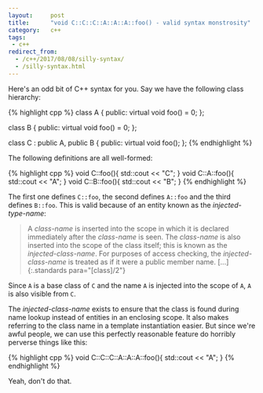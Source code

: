 ```yaml
---
layout:     post
title:      "void C::C::C::A::A::A::foo() - valid syntax monstrosity"
category:   c++
tags:
 - c++
redirect_from:
  - /c++/2017/08/08/silly-syntax/
  - /silly-syntax.html
---
```


Here's an odd bit of C++ syntax for you. Say we have the following class hierarchy:

{% highlight cpp %}
class A {
public:
    virtual void foo() = 0;
};

class B {
public:
    virtual void foo() = 0;
};

class C : public A, public B {
public:
    virtual void foo();
};
{% endhighlight %}

The following definitions are all well-formed:

{% highlight cpp %}
void C::foo(){
  std::cout << "C";
}
void C::A::foo(){
  std::cout << "A";
}
void C::B::foo(){
  std::cout << "B";
}
{% endhighlight %}

The first one defines `C::foo`, the second defines `A::foo` and the third defines `B::foo`. This is valid because of an entity known as the *injected-type-name*:

> A *class-name* is inserted into the scope in which it is declared immediately after the *class-name* is seen. The *class-name* is also inserted into the scope of the class itself; this is known as the *injected-class-name*. For purposes of access checking, the *injected-class-name* is treated as if it were a public member name. [...]
{:.standards para="[class]/2"}

Since `A` is a base class of `C` and the name `A` is injected into the scope of `A`, `A` is also visible from `C`.

The *injected-class-name* exists to ensure that the class is found during name lookup instead of entities in an enclosing scope. It also makes referring to the class name in a template instantiation easier. But since we're awful people, we can use this perfectly reasonable feature do horribly perverse things like this:

{% highlight cpp %}
void C::C::C::A::A::A::foo(){
    std::cout << "A";
}
{% endhighlight %}

Yeah, don't do that.
